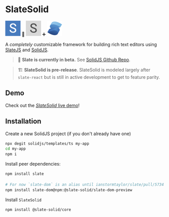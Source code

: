 # SlateSolid

<img alt="SlateSolid" src="src/assets/icons/slate-solid-96.png" width="48"> 🟰 <img alt="SlateJS" src="src/assets/icons/slate-96.png" width="48"> ➕
<img alt="SolidJS" src="src/assets/icons/solid48.png" width="48">

A _completely_ customizable framework
for building rich text editors using [SlateJS](https://docs.slatejs.org/) and [SolidJS](https://www.solidjs.com/).

> 🤖 **Slate is currently in beta.** See [SolidJS Github Repo](https://github.com/ianstormtaylor/slate).

> 🏗️ **SlateSolid is pre-release**. SlateSolid is modeled largely after `slate-react` but is still in active development to get to feature parity.

## Demo

Check out the [_SlateSolid_ live demo](https://slate-solid.github.io/slate-solid/)!

## Installation

Create a new SolidJS project (if you don't already have one)

```sh
npx degit solidjs/templates/ts my-app
cd my-app
npm i
```

Install peer dependencies:

```sh
npm install slate

# For now `slate-dom` is an alias until ianstormtaylor/slate/pull/5734 is merged
npm install slate-dom@npm:@slate-solid/slate-dom-preview
```

Install `SlateSolid`

```sh
npm install @slate-solid/core
```
